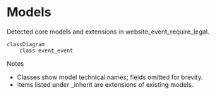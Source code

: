 # Models

Detected core models and extensions in website_event_require_legal.

```mermaid
classDiagram
    class event_event
```

Notes
- Classes show model technical names; fields omitted for brevity.
- Items listed under _inherit are extensions of existing models.
